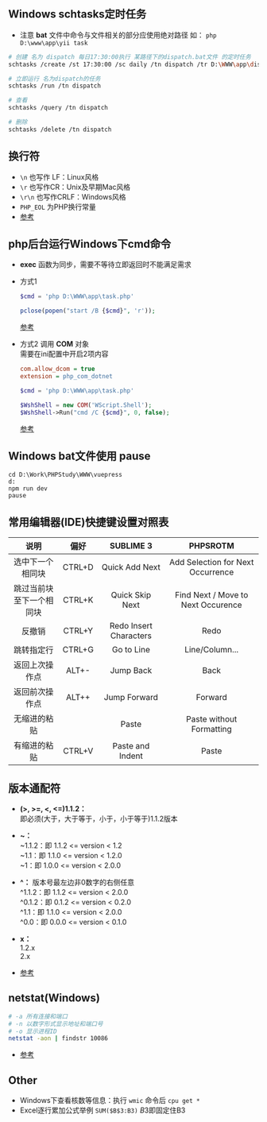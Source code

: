 ## Windows schtasks定时任务
* 注意 **bat** 文件中命令与文件相关的部分应使用绝对路径 如： `php D:\www\app\yii task`

```sh
# 创建 名为 dispatch 每日17:30:00执行 某路径下的dispatch.bat文件 的定时任务
schtasks /create /st 17:30:00 /sc daily /tn dispatch /tr D:\WWW\app\dispatch.bat

# 立即运行 名为dispatch的任务
schtasks /run /tn dispatch

# 查看
schtasks /query /tn dispatch

# 删除
schtasks /delete /tn dispatch
```

## 换行符

* `\n` 也写作 LF：Linux风格
* `\r` 也写作CR：Unix及早期Mac风格
* `\r\n` 也写作CRLF：Windows风格
* `PHP_EOL` 为PHP换行常量
* [参考](https://www.jianshu.com/p/0db1db35e025)

## php后台运行Windows下cmd命令

* **exec** 函数为同步，需要不等待立即返回时不能满足需求
* 方式1 
    ```php
    $cmd = 'php D:\WWW\app\task.php'

    pclose(popen("start /B {$cmd}", 'r'));
    ```
    [参考](https://www.php.net/manual/en/function.exec.php#86329)

* 方式2 调用 **COM** 对象  
    需要在ini配置中开启2项内容
    ```ini
    com.allow_dcom = true
    extension = php_com_dotnet
    ```

    ```php
    $cmd = 'php D:\WWW\app\task.php'

    $WshShell = new COM('WScript.Shell');
    $WshShell->Run("cmd /C {$cmd}", 0, false);
    ```
    [参考](https://www.php.net/manual/en/function.exec.php#43917)

## Windows bat文件使用 pause
```
cd D:\Work\PHPStudy\WWW\vuepress
d:
npm run dev
pause
```

## 常用编辑器(IDE)快捷键设置对照表

说明                       | 偏好          | SUBLIME 3               | PHPSROTM
:-----:                    | :-----:       | :-----:                 | :-----:
选中下一个相同块           | CTRL+D        | Quick Add Next          | Add Selection for Next Occurrence
跳过当前块至下一个相同块   | CTRL+K        | Quick Skip Next         | Find Next / Move to Next Occurence
反撤销                     | CTRL+Y        | Redo Insert Characters  | Redo
跳转指定行                 | CTRL+G        | Go to Line              | Line/Column...
返回上次操作点             | ALT+-         | Jump Back               | Back
返回前次操作点             | ALT++         | Jump Forward            | Forward
无缩进的粘贴               |               | Paste                   | Paste without Formatting
有缩进的粘贴               | CTRL+V        | Paste and Indent        | Paste

## 版本通配符

* **(>, >=, <, <=)1.1.2：**  
    即必须(大于，大于等于，小于，小于等于)1.1.2版本

* **~：**  
    ~1.1.2：即 1.1.2 <= version < 1.2  
    ~1.1：即 1.1.0 <= version < 1.2.0  
    ~1：即 1.0.0 <= version < 2.0.0

* **^：** 版本号最左边非0数字的右侧任意  
    ^1.1.2：即 1.1.2 <= version < 2.0.0  
    ^0.1.2：即 0.1.2 <= version < 0.2.0  
    ^1.1：即 1.1.0 <= version < 2.0.0  
    ^0.0：即 0.0.0 <= version < 0.1.0

* **x：**  
    1.2.x  
    2.x  

* [参考](https://www.cnblogs.com/wshiqtb/p/6395029.html)

## netstat(Windows)
```sh
# -a 所有连接和端口
# -n 以数字形式显示地址和端口号
# -o 显示进程ID
netstat -aon | findstr 10086
```

* [参考](https://blog.csdn.net/hsd2012/article/details/50759017)

## Other

* Windows下查看核数等信息：执行 `wmic` 命令后 `cpu get *`
* Excel逐行累加公式举例 `SUM($B$3:B3)` $B$3即固定住B3